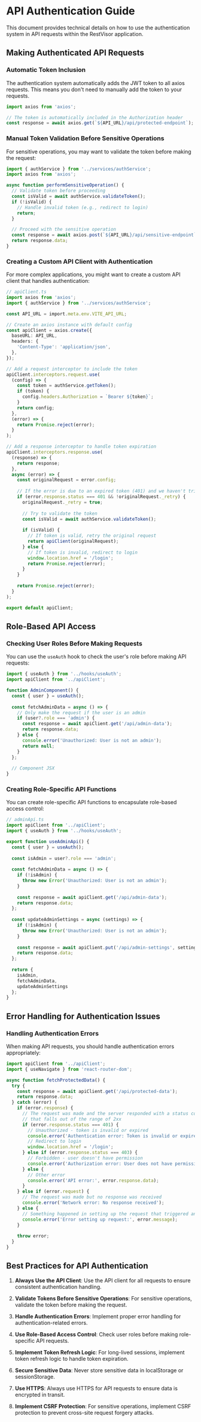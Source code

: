 # API Authentication Guide

This document provides technical details on how to use the authentication system in API requests within the RestVisor application.

## Making Authenticated API Requests

### Automatic Token Inclusion

The authentication system automatically adds the JWT token to all axios requests. This means you don't need to manually add the token to your requests.

```typescript
import axios from 'axios';

// The token is automatically included in the Authorization header
const response = await axios.get(`${API_URL}/api/protected-endpoint`);
```

### Manual Token Validation Before Sensitive Operations

For sensitive operations, you may want to validate the token before making the request:

```typescript
import { authService } from '../services/authService';
import axios from 'axios';

async function performSensitiveOperation() {
  // Validate token before proceeding
  const isValid = await authService.validateToken();
  if (!isValid) {
    // Handle invalid token (e.g., redirect to login)
    return;
  }

  // Proceed with the sensitive operation
  const response = await axios.post(`${API_URL}/api/sensitive-endpoint`, data);
  return response.data;
}
```

### Creating a Custom API Client with Authentication

For more complex applications, you might want to create a custom API client that handles authentication:

```typescript
// apiClient.ts
import axios from 'axios';
import { authService } from '../services/authService';

const API_URL = import.meta.env.VITE_API_URL;

// Create an axios instance with default config
const apiClient = axios.create({
  baseURL: API_URL,
  headers: {
    'Content-Type': 'application/json',
  },
});

// Add a request interceptor to include the token
apiClient.interceptors.request.use(
  (config) => {
    const token = authService.getToken();
    if (token) {
      config.headers.Authorization = `Bearer ${token}`;
    }
    return config;
  },
  (error) => {
    return Promise.reject(error);
  }
);

// Add a response interceptor to handle token expiration
apiClient.interceptors.response.use(
  (response) => {
    return response;
  },
  async (error) => {
    const originalRequest = error.config;
    
    // If the error is due to an expired token (401) and we haven't tried to refresh yet
    if (error.response.status === 401 && !originalRequest._retry) {
      originalRequest._retry = true;
      
      // Try to validate the token
      const isValid = await authService.validateToken();
      
      if (isValid) {
        // If token is valid, retry the original request
        return apiClient(originalRequest);
      } else {
        // If token is invalid, redirect to login
        window.location.href = '/login';
        return Promise.reject(error);
      }
    }
    
    return Promise.reject(error);
  }
);

export default apiClient;
```

## Role-Based API Access

### Checking User Roles Before Making Requests

You can use the `useAuth` hook to check the user's role before making API requests:

```typescript
import { useAuth } from '../hooks/useAuth';
import apiClient from '../apiClient';

function AdminComponent() {
  const { user } = useAuth();
  
  const fetchAdminData = async () => {
    // Only make the request if the user is an admin
    if (user?.role === 'admin') {
      const response = await apiClient.get('/api/admin-data');
      return response.data;
    } else {
      console.error('Unauthorized: User is not an admin');
      return null;
    }
  };
  
  // Component JSX
}
```

### Creating Role-Specific API Functions

You can create role-specific API functions to encapsulate role-based access control:

```typescript
// adminApi.ts
import apiClient from '../apiClient';
import { useAuth } from '../hooks/useAuth';

export function useAdminApi() {
  const { user } = useAuth();
  
  const isAdmin = user?.role === 'admin';
  
  const fetchAdminData = async () => {
    if (!isAdmin) {
      throw new Error('Unauthorized: User is not an admin');
    }
    
    const response = await apiClient.get('/api/admin-data');
    return response.data;
  };
  
  const updateAdminSettings = async (settings) => {
    if (!isAdmin) {
      throw new Error('Unauthorized: User is not an admin');
    }
    
    const response = await apiClient.put('/api/admin-settings', settings);
    return response.data;
  };
  
  return {
    isAdmin,
    fetchAdminData,
    updateAdminSettings
  };
}
```

## Error Handling for Authentication Issues

### Handling Authentication Errors

When making API requests, you should handle authentication errors appropriately:

```typescript
import apiClient from '../apiClient';
import { useNavigate } from 'react-router-dom';

async function fetchProtectedData() {
  try {
    const response = await apiClient.get('/api/protected-data');
    return response.data;
  } catch (error) {
    if (error.response) {
      // The request was made and the server responded with a status code
      // that falls out of the range of 2xx
      if (error.response.status === 401) {
        // Unauthorized - token is invalid or expired
        console.error('Authentication error: Token is invalid or expired');
        // Redirect to login
        window.location.href = '/login';
      } else if (error.response.status === 403) {
        // Forbidden - user doesn't have permission
        console.error('Authorization error: User does not have permission');
      } else {
        // Other error
        console.error('API error:', error.response.data);
      }
    } else if (error.request) {
      // The request was made but no response was received
      console.error('Network error: No response received');
    } else {
      // Something happened in setting up the request that triggered an Error
      console.error('Error setting up request:', error.message);
    }
    
    throw error;
  }
}
```

## Best Practices for API Authentication

1. **Always Use the API Client**: Use the API client for all requests to ensure consistent authentication handling.

2. **Validate Tokens Before Sensitive Operations**: For sensitive operations, validate the token before making the request.

3. **Handle Authentication Errors**: Implement proper error handling for authentication-related errors.

4. **Use Role-Based Access Control**: Check user roles before making role-specific API requests.

5. **Implement Token Refresh Logic**: For long-lived sessions, implement token refresh logic to handle token expiration.

6. **Secure Sensitive Data**: Never store sensitive data in localStorage or sessionStorage.

7. **Use HTTPS**: Always use HTTPS for API requests to ensure data is encrypted in transit.

8. **Implement CSRF Protection**: For sensitive operations, implement CSRF protection to prevent cross-site request forgery attacks. 
